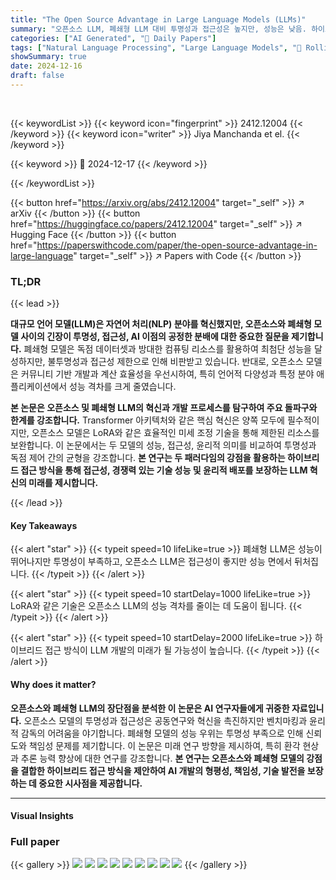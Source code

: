 ```yaml
---
title: "The Open Source Advantage in Large Language Models (LLMs)"
summary: "오픈소스 LLM, 폐쇄형 LLM 대비 투명성과 접근성은 높지만, 성능은 낮음. 하이브리드 전략이 미래."
categories: ["AI Generated", "🤗 Daily Papers"]
tags: ["Natural Language Processing", "Large Language Models", "🏢 Rollins College",]
showSummary: true
date: 2024-12-16
draft: false
---
```


<br>

{{< keywordList >}}
{{< keyword icon="fingerprint" >}} 2412.12004 {{< /keyword >}}
{{< keyword icon="writer" >}} Jiya Manchanda et el. {{< /keyword >}}
 
{{< keyword >}} 🤗 2024-12-17 {{< /keyword >}}
 
{{< /keywordList >}}

{{< button href="https://arxiv.org/abs/2412.12004" target="_self" >}}
↗ arXiv
{{< /button >}}
{{< button href="https://huggingface.co/papers/2412.12004" target="_self" >}}
↗ Hugging Face
{{< /button >}}
{{< button href="https://paperswithcode.com/paper/the-open-source-advantage-in-large-language" target="_self" >}}
↗ Papers with Code
{{< /button >}}




### TL;DR


{{< lead >}}

**대규모 언어 모델(LLM)은 자연어 처리(NLP) 분야를 혁신했지만, 오픈소스와 폐쇄형 모델 사이의 긴장이 투명성, 접근성, AI 이점의 공정한 분배에 대한 중요한 질문을 제기합니다.** 폐쇄형 모델은 독점 데이터셋과 방대한 컴퓨팅 리소스를 활용하여 최첨단 성능을 달성하지만, 불투명성과 접근성 제한으로 인해 비판받고 있습니다. 반대로, 오픈소스 모델은 커뮤니티 기반 개발과 계산 효율성을 우선시하여, 특히 언어적 다양성과 특정 분야 애플리케이션에서 성능 격차를 크게 줄였습니다.

**본 논문은 오픈소스 및 폐쇄형 LLM의 혁신과 개발 프로세스를 탐구하여 주요 돌파구와 한계를 강조합니다.** Transformer 아키텍처와 같은 핵심 혁신은 양쪽 모두에 필수적이지만, 오픈소스 모델은 LoRA와 같은 효율적인 미세 조정 기술을 통해 제한된 리소스를 보완합니다. 이 논문에서는 두 모델의 성능, 접근성, 윤리적 의미를 비교하여 투명성과 독점 제어 간의 균형을 강조합니다. **본 연구는 두 패러다임의 강점을 활용하는 하이브리드 접근 방식을 통해 접근성, 경쟁력 있는 기술 성능 및 윤리적 배포를 보장하는 LLM 혁신의 미래를 제시합니다.**

{{< /lead >}}


#### Key Takeaways

{{< alert "star" >}}
{{< typeit speed=10 lifeLike=true >}} 폐쇄형 LLM은 성능이 뛰어나지만 투명성이 부족하고, 오픈소스 LLM은 접근성이 좋지만 성능 면에서 뒤처집니다. {{< /typeit >}}
{{< /alert >}}

{{< alert "star" >}}
{{< typeit speed=10 startDelay=1000 lifeLike=true >}} LoRA와 같은 기술은 오픈소스 LLM의 성능 격차를 줄이는 데 도움이 됩니다. {{< /typeit >}}
{{< /alert >}}

{{< alert "star" >}}
{{< typeit speed=10 startDelay=2000 lifeLike=true >}} 하이브리드 접근 방식이 LLM 개발의 미래가 될 가능성이 높습니다. {{< /typeit >}}
{{< /alert >}}

#### Why does it matter?
**오픈소스와 폐쇄형 LLM의 장단점을 분석한 이 논문은 AI 연구자들에게 귀중한 자료입니다.** 오픈소스 모델의 투명성과 접근성은 공동연구와 혁신을 촉진하지만 벤치마킹과 윤리적 감독의 어려움을 야기합니다. 폐쇄형 모델의 성능 우위는 투명성 부족으로 인해 신뢰도와 책임성 문제를 제기합니다. 이 논문은 미래 연구 방향을 제시하여, 특히 환각 현상과 추론 능력 향상에 대한 연구를 강조합니다. **본 연구는 오픈소스와 폐쇄형 모델의 강점을 결합한 하이브리드 접근 방식을 제안하여 AI 개발의 형평성, 책임성, 기술 발전을 보장하는 데 중요한 시사점을 제공합니다.**

------
#### Visual Insights







### Full paper

{{< gallery >}}
<img src="paper_images/1.png" class="grid-w50 md:grid-w33 xl:grid-w25" />
<img src="paper_images/2.png" class="grid-w50 md:grid-w33 xl:grid-w25" />
<img src="paper_images/3.png" class="grid-w50 md:grid-w33 xl:grid-w25" />
<img src="paper_images/4.png" class="grid-w50 md:grid-w33 xl:grid-w25" />
<img src="paper_images/5.png" class="grid-w50 md:grid-w33 xl:grid-w25" />
<img src="paper_images/6.png" class="grid-w50 md:grid-w33 xl:grid-w25" />
<img src="paper_images/7.png" class="grid-w50 md:grid-w33 xl:grid-w25" />
<img src="paper_images/8.png" class="grid-w50 md:grid-w33 xl:grid-w25" />
<img src="paper_images/9.png" class="grid-w50 md:grid-w33 xl:grid-w25" />
{{< /gallery >}}